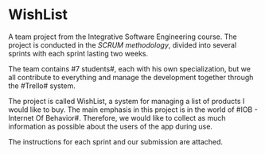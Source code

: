 # WishList
A team project from the Integrative Software Engineering course.
The project is conducted in the *SCRUM methodology*, divided into several sprints with each sprint lasting two weeks.

The team contains #7 students#, each with his own specialization, but we all contribute to everything and manage the development together through the #Trello# system.

The project is called WishList, a system for managing a list of products I would like to buy.
The main emphasis in this project is in the world of #IOB - Internet Of Behavior#. Therefore, we would like to collect as much information as possible about the users of the app during use.

The instructions for each sprint and our submission are attached.
